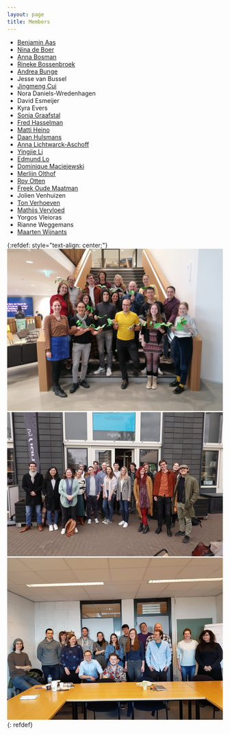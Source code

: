 ```yaml
---
layout: page
title: Members
---
```


- [Benjamin Aas](http://www.ru.nl/personen/hasselman-f/)
- [Nina de Boer](https://www.ru.nl/personen/boer-n-de)
- [Anna Bosman](http://www.ru.nl/personen/bosman-a/)
- [Rineke Bossenbroek](https://www.rug.nl/staff/r.e.bossenbroek/)
- [Andrea Bunge](https://www.ru.nl/personen/bunge-a)
- Jesse van Bussel
- [Jingmeng Cui](https://jingmeng-cui.netlify.app/)
- Nora Daniels-Wredenhagen
- David Esmeijer
- Kyra Evers
- [Sonja Graafstal](https://www.ru.nl/english/people/graafstal-s/)
- [Fred Hasselman](http://www.ru.nl/personen/hasselman-f/)
- [Matti Heino](https://mattiheino.com/)
- [Daan Hulsmans](https://www.ru.nl/personen/hulsmans-d)
- [Anna Lichtwarck-Aschoff](https://www.rug.nl/staff/a.lichtwarck-aschoff/)
- [Yingjie Li](https://www.ru.nl/personen/li-y)
- [Edmund Lo](https://www.ru.nl/personen/lo-t)
- [Dominique Maciejewski](https://www.ru.nl/personen/maciejewski-d)
- [Merlijn Olthof](https://www.ru.nl/bsi/research/research-programmes/developmental-psychopathology/abstracts-phd/olthof-merlijn/)
- [Roy Otten](https://www.ru.nl/personen/otten-r)
- [Freek Oude Maatman](https://www.ru.nl/personen/oude-maatman-f/)
- Jolien Venhuizen
- [Ton Verhoeven](http://www.ru.nl/personen/verhoeven-a-b/)
- [Mathijs Vervloed](http://www.ru.nl/personen/vervloed-m/)
- Yorgos Vleioras
- Rianne Weggemans
- [Maarten Wijnants](http://www.ru.nl/personen/wijnants-m/) 

{:refdef: style="text-align: center;"}
![](./assets/img/groupphoto-202311.jpg)
![](./assets/img/groupphoto-202203.png)
![](./assets/img/groupphoto-nodate.png)
{: refdef}